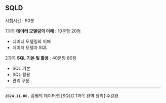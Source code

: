 ## SQLD
시험시간 : 90분

1과목 **데이터 모델링의 이해** : 10문항 20점
- 데이터 모델링의 이해
- 데이터 모델과 SQL

2과목 **SQL 기본 및 활용** : 40문항 80점
- SQL 기본
- SQL 활용
- 관리 구문

***
**`2024.11.06.`**
홍쌤의 데이터랩 [SQLD 1과목 완벽 정리] 수강완.
